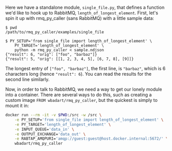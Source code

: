 Here we have a standalone module, `single_file.py`, that defines a function
we'd like to hook up to RabbitMQ, `length_of_longest_element`. First, let's
spin it up with rmq_py_caller (sans RabbitMQ) with a little sample data:

```
$ pwd
/path/to/rmq_py_caller/examples/single_file

$ PY_SETUP='from single_file import length_of_longest_element' \
    PY_TARGET='length_of_longest_element' \
    python -m rmq_py_caller < sample.ndjson
{"result": 6, "orig": ["foo", "barbaz"]}
{"result": 5, "orig": [[1, 2, 3, 4, 5], [6, 7, 8], [9]]}
```

The longest entry of `["foo", "barbaz"]`, the first line, is `"barbaz"`, which
is 6 characters long (hence `"result": 6`). You can read the results for the
second line similarly.

Now, in order to talk to RabbitMQ, we need a way to get our lonely module into
a container. There are several ways to do this, such as creating a custom image
`FROM wbadart/rmq_py_caller`, but the quickest is simply to mount it in:

```sh
docker run --rm -it -v $PWD:/src -w /src \
    -e PY_SETUP='from single_file import length_of_longest_element' \
    -e PY_TARGET='length_of_longest_element' \
    -e INPUT_QUEUE='data_in' \
    -e OUTPUT_EXCHANGE='data_out' \
    -e RABTAP_AMQPURI='amqp://guest:guest@host.docker.internal:5672/' \
    wbadart/rmq_py_caller
```
